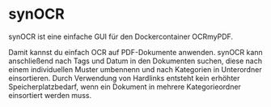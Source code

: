 # synOCR

synOCR ist eine einfache GUI für den Dockercontainer OCRmyPDF. 

Damit kannst du einfach OCR auf PDF-Dokumente anwenden. synOCR kann anschließend nach Tags und Datum in den Dokumenten suchen, diese nach einem individuellen Muster umbennenn und nach Kategorien in Unterordner einsortieren. Durch Verwendung von Hardlinks entsteht kein erhöhter Speicherplatzbedarf, wenn ein Dokument in mehrere Kategorieordner einsortiert werden muss.